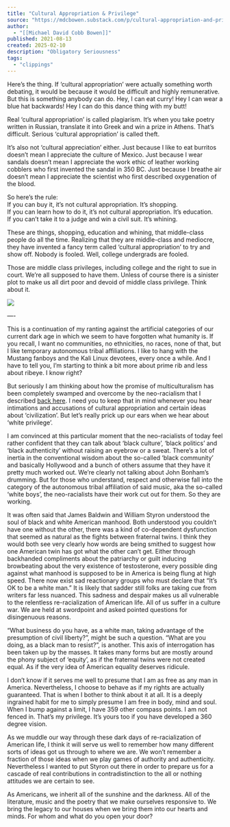 ```yaml
---
title: "Cultural Appropriation & Privilege"
source: "https://mdcbowen.substack.com/p/cultural-appropriation-and-privilege"
author:
  - "[[Michael David Cobb Bowen]]"
published: 2021-08-13
created: 2025-02-10
description: "Obligatory Seriousness"
tags:
  - "clippings"
---
```

Here’s the thing. If ‘cultural appropriation’ were actually something worth debating, it would be because it would be difficult and highly remunerative. But this is something anybody can do. Hey, I can eat curry! Hey I can wear a blue hat backwards! Hey I can do this dance thing with my butt!

Real ‘cultural appropriation’ is called plagiarism. It’s when you take poetry written in Russian, translate it into Greek and win a prize in Athens. That’s difficult. Serious ‘cultural appropriation’ is called theft.

It’s also not ‘cultural appreciation’ either. Just because I like to eat burritos doesn’t mean I appreciate the culture of Mexico. Just because I wear sandals doesn’t mean I appreciate the work ethic of leather working cobblers who first invented the sandal in 350 BC. Just because I breathe air doesn’t mean I appreciate the scientist who first described oxygenation of the blood.

So here’s the rule:  
If you can buy it, it’s not cultural appropriation. It’s shopping.  
If you can learn how to do it, it’s not cultural appropriation. It’s education.  
If you can’t take it to a judge and win a civil suit. It’s whining.

These are things, shopping, education and whining, that middle-class people do all the time. Realizing that they are middle-class and mediocre, they have invented a fancy term called ‘cultural appropriation’ to try and show off. Nobody is fooled. Well, college undergrads are fooled.

Those are middle class privileges, including college and the right to sue in court. We’re all supposed to have them. Unless of course there is a sinister plot to make us all dirt poor and devoid of middle class privilege. Think about it.

![](https://substackcdn.com/image/fetch/w_1456,c_limit,f_auto,q_auto:good,fl_progressive:steep/https%3A%2F%2Fbucketeer-e05bbc84-baa3-437e-9518-adb32be77984.s3.amazonaws.com%2Fpublic%2Fimages%2Fa2788564-4041-4c69-86e2-15b9df1eee0c_1862x1046.jpeg)

—-

This is a continuation of my ranting against the artificial categories of our current dark age in which we seem to have forgotten what humanity is. If you recall, I want no communities, no ethnicities, no races, none of that, but I like temporary autonomous tribal affiliations. I like to hang with the Mustang fanboys and the Kali Linux devotees, every once a while. And I have to tell you, I’m starting to think a bit more about prime rib and less about ribeye. I know right?

But seriously I am thinking about how the promise of multiculturalism has been completely swamped and overcome by the neo-racialism that I described [back here](https://mdcbowen.substack.com/p/race-talk-doesnt-work). I need you to keep that in mind whenever you hear intimations and accusations of cultural appropriation and certain ideas about ‘civilization’. But let’s really prick up our ears when we hear about ‘white privilege’.

I am convinced at this particular moment that the neo-racialists of today feel rather confident that they can talk about ‘black culture’, ‘black politics’ and ‘black authenticity’ without raising an eyebrow or a sweat. There’s a lot of inertia in the conventional wisdom about the so-called ‘black community’ and basically Hollywood and a bunch of others assume that they have it pretty much worked out. We’re clearly not talking about John Bonham’s drumming. But for those who understand, respect and otherwise fall into the category of the autonomous tribal affiliation of said music, aka the so-called ‘white boys’, the neo-racialists have their work cut out for them. So they are working.

It was often said that James Baldwin and William Styron understood the soul of black and white American manhood. Both understood you couldn’t have one without the other, there was a kind of co-dependent dysfunction that seemed as natural as the fights between fraternal twins. I think they would both see very clearly how words are being smithed to suggest how one American twin has got what the other can’t get. Either through backhanded compliments about the patriarchy or guilt inducing browbeating about the very existence of testosterone, every possible ding against what manhood is supposed to be in America is being flung at high speed. There now exist sad reactionary groups who must declare that “It’s OK to be a white man.” It is likely that sadder still folks are taking cue from writers far less nuanced. This sadness and despair makes us all vulnerable to the relentless re-racialization of American life. All of us suffer in a culture war. We are held at swordpoint and asked pointed questions for disingenuous reasons.

“What business do you have, as a white man, taking advantage of the presumption of civil liberty?”, might be such a question. “What are you doing, as a black man to resist?”, is another. This axis of interrogation has been taken up by the masses. It takes many forms but are mostly around the phony subject of ‘equity’, as if the fraternal twins were not created equal. As if the very idea of American equality deserves ridicule.

I don’t know if it serves me well to presume that I am as free as any man in America. Nevertheless, I choose to behave as if my rights are actually guaranteed. That is when I bother to think about it at all. It is a deeply ingrained habit for me to simply presume I am free in body, mind and soul. When I bump against a limit, I have 359 other compass points. I am not fenced in. That’s my privilege. It’s yours too if you have developed a 360 degree vision.

As we muddle our way through these dark days of re-racialization of American life, I think it will serve us well to remember how many different sorts of ideas got us through to where we are. We won’t remember a fraction of those ideas when we play games of authority and authenticity. Nevertheless I wanted to put Styron out there in order to prepare us for a cascade of real contributions in contradistinction to the all or nothing attitudes we are certain to see.

As Americans, we inherit all of the sunshine and the darkness. All of the literature, music and the poetry that we make ourselves responsive to. We bring the legacy to our houses when we bring them into our hearts and minds. For whom and what do you open your door?